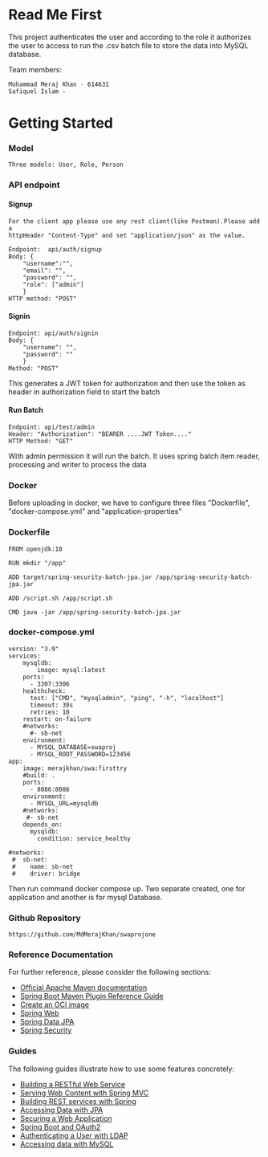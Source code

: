 # Read Me First

This project authenticates the user and according to the role it authorizes the user to access to run the .csv batch file to store the data into MySQL database. 

Team members:

    Mohammad Meraj Khan - 614631
    Safiquel Islam - 

# Getting Started

### Model
    Three models: User, Role, Person

### API endpoint

#### Signup 

    For the client app please use any rest client(like Postman).Please add a 
    httpHeader "Content-Type" and set "application/json" as the value.

    Endpoint:  api/auth/signup
    Body: {
        "username":"",
        "email": "",
        "password": "",
        "role": ["admin"]
        }
    HTTP method: "POST"

#### Signin

    Endpoint: api/auth/signin
    Body: {
        "username": "",
        "password": ""
        }
    Method: "POST"

This generates a JWT token for  authorization and then use the token as header in authorization field to start the batch

#### Run Batch
    
    Endpoint: api/test/admin
    Header: "Authorization": "BEARER ....JWT Token...."
    HTTP Method: "GET"    

With admin permission it will run the batch. It uses spring batch item reader, processing and writer to process the data

### Docker 

Before uploading in docker, we have to configure three files "Dockerfile", "docker-compose.yml" and "application-properties" 

### Dockerfile
    FROM openjdk:18

    RUN mkdir "/app"

    ADD target/spring-security-batch-jpa.jar /app/spring-security-batch-jpa.jar

    ADD /script.sh /app/script.sh

    CMD java -jar /app/spring-security-batch-jpa.jar

### docker-compose.yml

    version: "3.9"
    services:
        mysqldb:
            image: mysql:latest
        ports:
          - 3307:3306
        healthcheck:
          test: ["CMD", "mysqladmin", "ping", "-h", "localhost"]
          timeout: 30s
          retries: 10
        restart: on-failure
        #networks:
          #- sb-net
        environment:
          - MYSQL_DATABASE=swaproj
          - MYSQL_ROOT_PASSWORD=123456
    app:
        image: merajkhan/swa:firsttry
        #build: .
        ports:
          - 8086:8086
        environment:
          - MYSQL_URL=mysqldb
        #networks:
         #- sb-net
        depends_on:
          mysqldb:
            condition: service_healthy

    #networks:
     #  sb-net:
     #    name: sb-net
     #    driver: bridge

Then run command docker compose up. Two separate created, one for application and another is for mysql Database. 

### Github Repository 

    https://github.com/MdMerajKhan/swaprojone

### Reference Documentation
For further reference, please consider the following sections:

* [Official Apache Maven documentation](https://maven.apache.org/guides/index.html)
* [Spring Boot Maven Plugin Reference Guide](https://docs.spring.io/spring-boot/docs/2.7.0/maven-plugin/reference/html/)
* [Create an OCI image](https://docs.spring.io/spring-boot/docs/2.7.0/maven-plugin/reference/html/#build-image)
* [Spring Web](https://docs.spring.io/spring-boot/docs/2.7.0/reference/htmlsingle/#boot-features-developing-web-applications)
* [Spring Data JPA](https://docs.spring.io/spring-boot/docs/2.7.0/reference/htmlsingle/#boot-features-jpa-and-spring-data)
* [Spring Security](https://docs.spring.io/spring-boot/docs/2.7.0/reference/htmlsingle/#boot-features-security)

### Guides
The following guides illustrate how to use some features concretely:

* [Building a RESTful Web Service](https://spring.io/guides/gs/rest-service/)
* [Serving Web Content with Spring MVC](https://spring.io/guides/gs/serving-web-content/)
* [Building REST services with Spring](https://spring.io/guides/tutorials/bookmarks/)
* [Accessing Data with JPA](https://spring.io/guides/gs/accessing-data-jpa/)
* [Securing a Web Application](https://spring.io/guides/gs/securing-web/)
* [Spring Boot and OAuth2](https://spring.io/guides/tutorials/spring-boot-oauth2/)
* [Authenticating a User with LDAP](https://spring.io/guides/gs/authenticating-ldap/)
* [Accessing data with MySQL](https://spring.io/guides/gs/accessing-data-mysql/)

